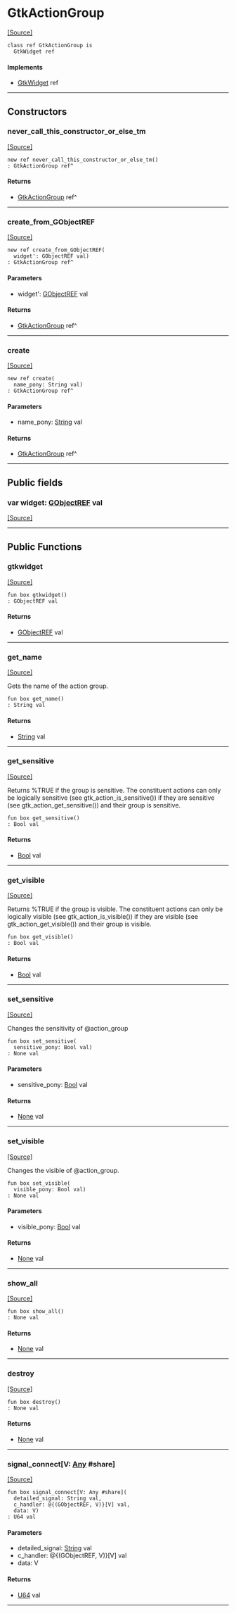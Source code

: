 # GtkActionGroup
<span class="source-link">[[Source]](src/gtk3/GtkActionGroup.md#L6)</span>
```pony
class ref GtkActionGroup is
  GtkWidget ref
```

#### Implements

* [GtkWidget](gtk3-GtkWidget.md) ref

---

## Constructors

### never_call_this_constructor_or_else_tm
<span class="source-link">[[Source]](src/gtk3/GtkActionGroup.md#L10)</span>


```pony
new ref never_call_this_constructor_or_else_tm()
: GtkActionGroup ref^
```

#### Returns

* [GtkActionGroup](gtk3-GtkActionGroup.md) ref^

---

### create_from_GObjectREF
<span class="source-link">[[Source]](src/gtk3/GtkActionGroup.md#L13)</span>


```pony
new ref create_from_GObjectREF(
  widget': GObjectREF val)
: GtkActionGroup ref^
```
#### Parameters

*   widget': [GObjectREF](gtk3-..-gobject-GObjectREF.md) val

#### Returns

* [GtkActionGroup](gtk3-GtkActionGroup.md) ref^

---

### create
<span class="source-link">[[Source]](src/gtk3/GtkActionGroup.md#L17)</span>


```pony
new ref create(
  name_pony: String val)
: GtkActionGroup ref^
```
#### Parameters

*   name_pony: [String](builtin-String.md) val

#### Returns

* [GtkActionGroup](gtk3-GtkActionGroup.md) ref^

---

## Public fields

### var widget: [GObjectREF](gtk3-..-gobject-GObjectREF.md) val
<span class="source-link">[[Source]](src/gtk3/GtkActionGroup.md#L7)</span>



---

## Public Functions

### gtkwidget
<span class="source-link">[[Source]](src/gtk3/GtkActionGroup.md#L9)</span>


```pony
fun box gtkwidget()
: GObjectREF val
```

#### Returns

* [GObjectREF](gtk3-..-gobject-GObjectREF.md) val

---

### get_name
<span class="source-link">[[Source]](src/gtk3/GtkActionGroup.md#L79)</span>


Gets the name of the action group.


```pony
fun box get_name()
: String val
```

#### Returns

* [String](builtin-String.md) val

---

### get_sensitive
<span class="source-link">[[Source]](src/gtk3/GtkActionGroup.md#L87)</span>


Returns %TRUE if the group is sensitive.  The constituent actions
can only be logically sensitive (see gtk_action_is_sensitive()) if
they are sensitive (see gtk_action_get_sensitive()) and their group
is sensitive.


```pony
fun box get_sensitive()
: Bool val
```

#### Returns

* [Bool](builtin-Bool.md) val

---

### get_visible
<span class="source-link">[[Source]](src/gtk3/GtkActionGroup.md#L96)</span>


Returns %TRUE if the group is visible.  The constituent actions
can only be logically visible (see gtk_action_is_visible()) if
they are visible (see gtk_action_get_visible()) and their group
is visible.


```pony
fun box get_visible()
: Bool val
```

#### Returns

* [Bool](builtin-Bool.md) val

---

### set_sensitive
<span class="source-link">[[Source]](src/gtk3/GtkActionGroup.md#L120)</span>


Changes the sensitivity of @action_group


```pony
fun box set_sensitive(
  sensitive_pony: Bool val)
: None val
```
#### Parameters

*   sensitive_pony: [Bool](builtin-Bool.md) val

#### Returns

* [None](builtin-None.md) val

---

### set_visible
<span class="source-link">[[Source]](src/gtk3/GtkActionGroup.md#L136)</span>


Changes the visible of @action_group.


```pony
fun box set_visible(
  visible_pony: Bool val)
: None val
```
#### Parameters

*   visible_pony: [Bool](builtin-Bool.md) val

#### Returns

* [None](builtin-None.md) val

---

### show_all
<span class="source-link">[[Source]](src/gtk3/GtkWidget.md#L4)</span>


```pony
fun box show_all()
: None val
```

#### Returns

* [None](builtin-None.md) val

---

### destroy
<span class="source-link">[[Source]](src/gtk3/GtkWidget.md#L7)</span>


```pony
fun box destroy()
: None val
```

#### Returns

* [None](builtin-None.md) val

---

### signal_connect\[V: [Any](builtin-Any.md) #share\]
<span class="source-link">[[Source]](src/gtk3/GtkWidget.md#L10)</span>


```pony
fun box signal_connect[V: Any #share](
  detailed_signal: String val,
  c_handler: @{(GObjectREF, V)}[V] val,
  data: V)
: U64 val
```
#### Parameters

*   detailed_signal: [String](builtin-String.md) val
*   c_handler: @{(GObjectREF, V)}[V] val
*   data: V

#### Returns

* [U64](builtin-U64.md) val

---

